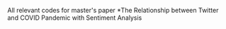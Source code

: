 All relevant codes for master's paper *The Relationship between Twitter and COVID Pandemic with Sentiment Analysis
